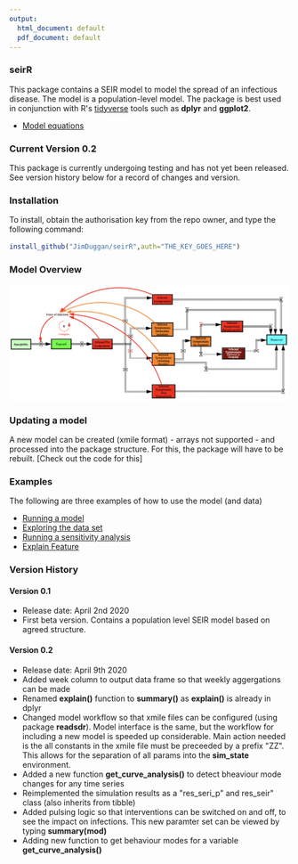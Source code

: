 ```yaml
---
output:
  html_document: default
  pdf_document: default
---
```

### seirR 
This package contains a SEIR model to model the spread of an infectious disease. The model is a population-level model. The package is best used in conjunction with R's [tidyverse](https://www.tidyverse.org) tools such as **dplyr** and **ggplot2**.

- [Model equations](https://github.com/JimDuggan/seirR/blob/master/data-raw/models/Equations/Model%20V0.2.pdf)


### Current Version 0.2
This package is currently undergoing testing and has not yet been released. See version history below for a record of changes and version.



### Installation
To install, obtain the authorisation key from the repo owner, and type the following command:

```R
install_github("JimDuggan/seirR",auth="THE_KEY_GOES_HERE")
```

### Model Overview
![](https://github.com/JimDuggan/seirR/blob/master/data-raw/Images/ModelStructure.png)

### Updating a model
A new model can be created (xmile format) - arrays not supported - and processed into the package structure. For this, the package will have to be rebuilt. [Check out the code for this]

### Examples
The following are three examples of how to use the model (and data)

- [Running a model](
https://github.com/JimDuggan/seirR/tree/master/data-raw/Examples/01%20Run%20Model)
- [Exploring the data set](
https://github.com/JimDuggan/seirR/tree/master/data-raw/Examples/02%20Explore%20Data)
- [Running a sensitivity analysis](
https://github.com/JimDuggan/seirR/tree/master/data-raw/Examples/03%20Sensitivity)
- [Explain Feature](
https://github.com/JimDuggan/seirR/tree/master/data-raw/Examples/04%20Explain%20Feature)

### Version History
#### Version 0.1
* Release date: April 2nd 2020
* First beta version. Contains a population level SEIR model based on agreed structure. 

#### Version 0.2
* Release date: April 9th 2020
* Added week column to output data frame so that weekly aggergations can be made
* Renamed **explain()** function to **summary()** as **explain()** is already in dplyr
* Changed model workflow so that xmile files can be configured (using package **readsdr**). Model interface is the same, but the workflow for including a new model is speeded up considerable. Main action needed is the all constants in the xmile file must be preceeded by a prefix "ZZ". This allows for the separation of all params into the **sim_state** environment.
* Added a new function **get_curve_analysis()** to detect bheaviour mode changes for any time series
* Reimplemented the simulation results as a "res_seri_p" and res_seir" class (also inherits from tibble)
* Added pulsing logic so that interventions can be switched on and off, to see the impact on infections. This new paramter set can be viewed by typing **summary(mod)**
* Adding new function to get behaviour modes for a variable **get_curve_analysis()**

